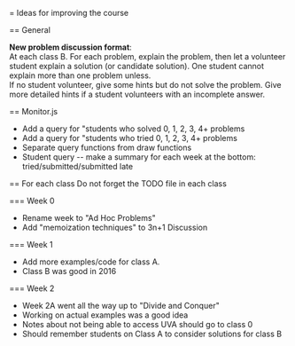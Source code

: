 = Ideas for improving the course

== General

**New problem discussion format**:  
At each class B. For each problem, explain the problem,
then let a volunteer student explain a solution (or candidate solution). One student cannot
explain more than one problem unless.  
If no student volunteer, give some hints but do not solve the problem. Give more detailed
hints if a student volunteers with an incomplete answer.

== Monitor.js
* Add a query for "students who solved 0, 1, 2, 3, 4+ problems
* Add a query for "students who tried 0, 1, 2, 3, 4+ problems
* Separate query functions from draw functions
* Student query -- make a summary for each week at the bottom: tried/submitted/submitted late

== For each class
Do not forget the TODO file in each class

=== Week 0
* Rename week to "Ad Hoc Problems"
* Add "memoization techniques" to 3n+1 Discussion  

=== Week 1
* Add more examples/code for class A.
* Class B was good in 2016

=== Week 2
* Week 2A went all the way up to "Divide and Conquer"
* Working on actual examples was a good idea
* Notes about not being able to access UVA should go to class 0
* Should remember students on Class A to consider solutions for class B